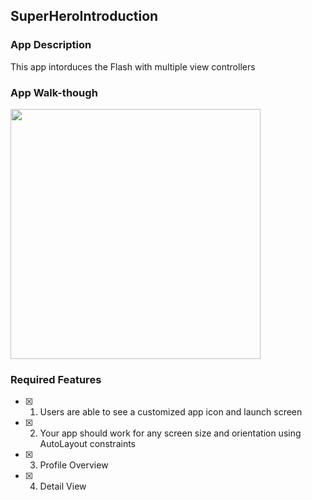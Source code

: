 ## SuperHeroIntroduction

### App Description

This app intorduces the Flash with multiple view controllers

### App Walk-though

<img src="SuperHeroIntroduction.gif" width=400><br>

### Required Features

- [x] 1. Users are able to see a customized app icon and launch screen
- [x] 2. Your app should work for any screen size and orientation using AutoLayout constraints
- [x] 3. Profile Overview
- [x] 4. Detail View


